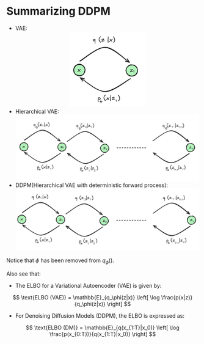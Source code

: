 # Summarizing DDPM
- VAE:
  <div style="text-align: center;"><img src="https://raw.githubusercontent.com/victor-explore/ADRL-Notes/refs/heads/main/38.JPG" alt="Image Description" width="200" height="auto"/></div> 
- Hierarchical VAE:
  <div style="text-align: center;"><img src="https://raw.githubusercontent.com/victor-explore/ADRL-Notes/refs/heads/main/36.JPG" alt="Image Description" width="600" height="auto"/></div> 
- DDPM(Hierarchical VAE with deterministic forward process):
  <div style="text-align: center;"><img src="https://raw.githubusercontent.com/victor-explore/ADRL-Notes/refs/heads/main/37.JPG" alt="Image Description" width="600" height="auto"/></div> 
Notice that $\phi$ has been removed from $q_\phi()$.

Also see that:
- The ELBO for a Variational Autoencoder (VAE) is given by:

$$
\text{ELBO (VAE)} = \mathbb{E}_{q_\phi(z|x)} \left[ \log \frac{p(x|z)}{q_\phi(z|x)} \right]
$$
- For Denoising Diffusion Models (DDPM), the ELBO is expressed as:

$$
\text{ELBO (DM)} = \mathbb{E}_{q(x_{1:T}|x_0)} \left[ \log \frac{p(x_{0:T})}{q(x_{1:T}|x_0)} \right]
$$